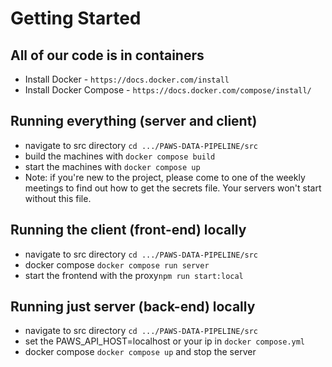 # Getting Started

## All of our code is in containers
- Install Docker - `https://docs.docker.com/install`  
- Install Docker Compose - `https://docs.docker.com/compose/install/`      

## Running everything (server and client)
- navigate to src directory `cd .../PAWS-DATA-PIPELINE/src`
- build the machines with `docker compose build`
- start the machines with `docker compose up`
- Note: if you're new to the project, please come to one of the weekly meetings to find out how to get the secrets file. Your servers won't start without this file.

## Running the client (front-end) locally
- navigate to src directory `cd .../PAWS-DATA-PIPELINE/src`
- docker compose `docker compose run server`
- start the frontend with the proxy`npm run start:local`

## Running just server (back-end) locally
- navigate to src directory `cd .../PAWS-DATA-PIPELINE/src`
- set the PAWS_API_HOST=localhost or your ip in `docker compose.yml`
- docker compose `docker compose up` and stop the server
